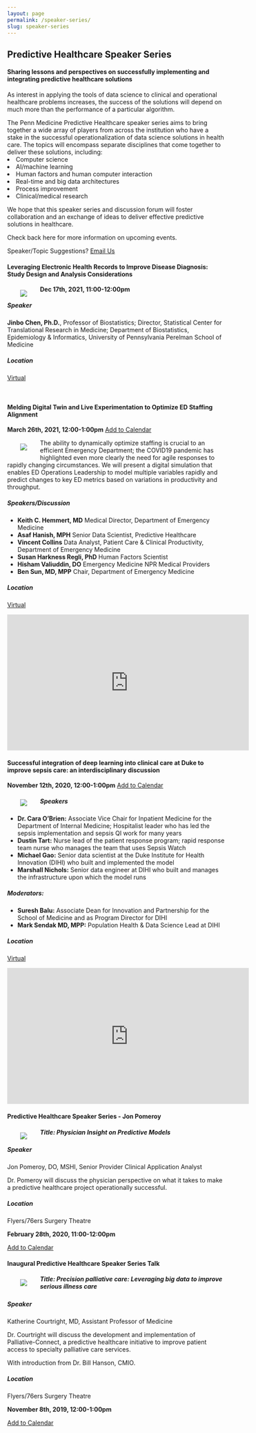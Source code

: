 ```yaml
---
layout: page
permalink: /speaker-series/
slug: speaker-series
---
```



<h2 class="blue-text text-darken-4">Predictive Healthcare Speaker Series</h2>
<h4>Sharing lessons and perspectives on successfully implementing and integrating predictive healthcare solutions</h4>

<p>
  As interest in applying the tools of data science to clinical and operational healthcare problems increases, the success of the solutions will depend on much more than the performance of a particular algorithm. 
</p>
  The Penn Medicine Predictive Healthcare speaker series aims to bring together a wide array of players from across the institution who have a stake in the successful operationalization of data science solutions in health care. The topics will encompass separate disciplines that come together to deliver these solutions, including:

<li>Computer science</li>
<li>AI/machine learning</li>
<li>Human factors and human computer interaction</li>
<li>Real-time and big data architectures</li>
<li>Process improvement</li>
<li>Clinical/medical research</li>


<p>
  We hope that this speaker series and discussion forum will foster collaboration and an exchange of ideas to deliver effective predictive solutions in healthcare.
</p>

<p>
  Check back here for more information on upcoming events.
</p>

Speaker/Topic Suggestions? <i class="fa fa-envelope"></i><a href="mailto:pennsignals@uphs.upenn.edu"> Email Us</a>

#### Leveraging Electronic Health Records to Improve Disease Diagnosis: Study Design and Analysis Considerations
**Dec 17th, 2021, 11:00-12:00pm** <!-- <a href=".ics">Add to Calendar</a> -->
<img src="https://user-images.githubusercontent.com/1396669/140951857-61030399-c4ea-44a0-97b8-729d32d4f991.png" ALIGN="left" HSPACE="30" VSPACE="10">

##### Speaker
**Jinbo Chen, Ph.D.**, Professor of Biostatistics; Director, Statistical Center for Translational Research in Medicine; Department of Biostatistics, Epidemiology & Informatics, University of Pennsylvania Perelman School of Medicine


##### Location

<a href=".ics">Virtual</a>
<p><br></p>


#### Melding Digital Twin and Live Experimentation to Optimize ED Staffing Alignment
**March 26th, 2021, 12:00-1:00pm** <a href="/assets/Melding Digital Twin and Live Experimentation to Optimize ED Staffing Alignment.ics">Add to Calendar</a>

<img src="/assets/images/ed_sims_graphic.png" ALIGN="left" HSPACE="30" VSPACE="10">

The ability to dynamically optimize staffing is crucial to an efficient Emergency Department; the COVID19 pandemic has highlighted even more clearly the need for agile responses to rapidly changing circumstances.   We will present a digital simulation that enables ED Operations Leadership to model multiple variables rapidly and predict changes to key ED metrics based on variations in productivity and throughput. 

##### Speakers/Discussion
- **Keith C. Hemmert, MD** Medical Director, Department of Emergency Medicine
- **Asaf Hanish, MPH** Senior Data Scientist, Predictive Healthcare
- **Vincent Collins** Data Analyst, Patient Care & Clinical Productivity, Department of Emergency Medicine
- **Susan Harkness Regli, PhD** Human Factors Scientist
- **Hisham Valiuddin, DO** Emergency Medicine NPR Medical Providers
- **Ben Sun, MD, MPP** Chair, Department of Emergency Medicine


##### Location

<a href="https://teams.microsoft.com/l/meetup-join/19%3ameeting_YWQ4NzEwMjEtNzgyMi00YmViLWE3NjktN2Q2N2UwMTZmMGZj%40thread.v2/0?context=%7b%22Tid%22%3a%2258e32bb7-141e-4bae-af01-f29f2a6613c2%22%2c%22Oid%22%3a%22fe777dbb-4bfd-4275-b5d8-4a1a72b04027%22%2c%22IsBroadcastMeeting%22%3atrue%7d">Virtual</a>

<iframe width="560" height="315" src="https://www.youtube.com/embed/QA1l1HtL5Vs?start=5" title="YouTube video player" frameborder="0" allow="accelerometer; autoplay; clipboard-write; encrypted-media; gyroscope; picture-in-picture" allowfullscreen></iframe>    


####  Successful integration of deep learning into clinical care at Duke to improve sepsis care: an interdisciplinary discussion
**November 12th, 2020, 12:00-1:00pm** <a href="/assets/Predictive Healthcare Speaker Series- Duke Sepsis Watch.ics">Add to Calendar</a>

<img src="https://user-images.githubusercontent.com/1396669/97864711-0d342680-1cd7-11eb-9db8-740667e902ec.png" ALIGN="left" HSPACE="30" VSPACE="10">

##### Speakers
- **Dr. Cara O’Brien:** Associate Vice Chair for Inpatient Medicine for the Department of Internal Medicine; Hospitalist leader who has led the sepsis implementation and sepsis QI work for many years
- **Dustin Tart:** Nurse lead of the patient response program; rapid response team nurse who manages the team that uses Sepsis Watch
- **Michael Gao:** Senior data scientist at the Duke Institute for Health Innovation (DIHI) who built and implemented the model
- **Marshall Nichols:** Senior data engineer at DIHI who built and manages the infrastructure upon which the model runs

##### Moderators:
- **Suresh Balu:** Associate Dean for Innovation and Partnership for the School of Medicine and as Program Director for DIHI
- **Mark Sendak MD, MPP:**  Population Health & Data Science Lead at DIHI

##### Location

<a href="/assets/Predictive Healthcare Speaker Series- Duke Sepsis Watch.ics">Virtual</a>

<iframe width="560" height="315" src="https://www.youtube.com/embed/4IXU3gimYyk" frameborder="0" allow="accelerometer; autoplay; clipboard-write; encrypted-media; gyroscope; picture-in-picture" allowfullscreen></iframe>
    
####  Predictive Healthcare Speaker Series - Jon Pomeroy

<img src="https://user-images.githubusercontent.com/1396669/73671369-d0200280-4678-11ea-8177-5fa66764efb1.png" ALIGN="left" HSPACE="30" VSPACE="10">

##### Title: Physician Insight on Predictive Models

##### Speaker
Jon Pomeroy, DO, MSHI, Senior Provider Clinical Application Analyst

Dr. Pomeroy will discuss the physician perspective on what it takes to make a predictive healthcare project operationally successful.

##### Location
Flyers/76ers Surgery Theatre

**February 28th, 2020, 11:00-12:00pm**

<a href="/assets/Predictive Healthcare Speaker Series - Jon Pomeroy.ics">Add to Calendar</a>

####  Inaugural Predictive Healthcare Speaker Series Talk

<img src="https://user-images.githubusercontent.com/1396669/67399215-dda5f680-f579-11e9-8b4a-7da2ea25c909.jpg" ALIGN="left" HSPACE="30" VSPACE="10">

##### Title: Precision palliative care: Leveraging big data to improve serious illness care

##### Speaker 
Katherine Courtright, MD, Assistant Professor of Medicine

Dr. Courtright will discuss the development and implementation of Palliative-Connect, a predictive healthcare initiative to improve patient access to specialty palliative care services. 

With introduction from Dr. Bill Hanson, CMIO.

##### Location
Flyers/76ers Surgery Theatre

**November 8th, 2019, 12:00-1:00pm**

<a href="/assets/Inaugural Predictive Healthcare Speaker Series Talk.ics">Add to Calendar</a>
